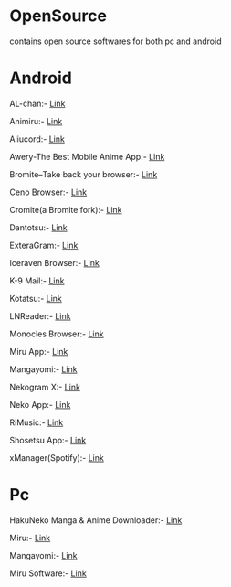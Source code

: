 # OpenSource
contains open source softwares for both pc and android

# Android

AL-chan:- [Link](https://github.com/zend10/AL-chan) 

Animiru:- [Link](https://github.com/quickdesh/Animiru)

Aliucord:- [Link](https://github.com/Aliucord/Aliucord)

Awery-The Best Mobile Anime App:- [Link](https://github.com/MrBoomDeveloper/Awery)

Bromite–Take back your browser:- [Link](https://github.com/bromite/bromite)

Ceno Browser:- [Link](https://censorship.no/en/index.html)

Cromite(a Bromite fork):- [Link](https://github.com/uazo/cromite)

Dantotsu:- [Link](https://github.com/rebelonion/Dantotsu)

ExteraGram:- [Link](https://github.com/exteraSquad/exteraGram)

Iceraven Browser:- [Link](https://github.com/fork-maintainers/iceraven-browser)

K-9 Mail:- [Link](https://github.com/thunderbird/thunderbird-android)

Kotatsu:- [Link](https://github.com/KotatsuApp/Kotatsu)

LNReader:- [Link](https://github.com/LNReader/lnreader)

Monocles Browser:- [Link](https://f-droid.org/en/packages/de.monocles.browser)

Miru App:- [Link](https://github.com/miru-project/miru-app)

Mangayomi:- [Link](https://github.com/kodjodevf/mangayomi)

Nekogram X:- [Link](https://nekogram.app)

Neko App:- [Link](https://github.com/nekomangaorg/Neko)

RiMusic:- [Link](https://github.com/fast4x/RiMusic)

Shosetsu App:- [Link](https://gitlab.com/shosetsuorg/shosetsu)

xManager(Spotify):- [Link](https://github.com/Team-xManager/xManager)

# Pc

HakuNeko Manga & Anime Downloader:- [Link](https://hakuneko.download/)

Miru:- [Link](https://github.com/ThaUnknown/miru)

Mangayomi:- [Link](https://github.com/kodjodevf/mangayomi)

Miru Software:- [Link](https://github.com/miru-project/miru-app)

